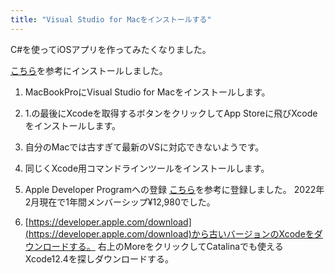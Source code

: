```yaml
---
title: "Visual Studio for Macをインストールする"
---
```


C#を使ってiOSアプリを作ってみたくなりました。

[こちら](https://qiita.com/chomado/items/6fb4c92ec5844e63abe6)を参考にインストールしました。

1. MacBookProにVisual Studio for Macをインストールします。
1. 1.の最後にXcodeを取得するボタンをクリックしてApp Storeに飛びXcodeをインストールします。
1. 自分のMacでは古すぎて最新のVSに対応できないようです。
1. 同じくXcode用コマンドラインツールをインストールします。

1. Apple Developer Programへの登録
   [こちら](https://www.yururiwork.net/archives/919)を参考に登録しました。
   2022年2月現在で1年間メンバーシップ¥12,980でした。
1. [https://developer.apple.com/download](https://developer.apple.com/download)から古いバージョンのXcodeをダウンロードする。
   右上のMoreをクリックしてCatalinaでも使えるXcode12.4を探しダウンロードする。
